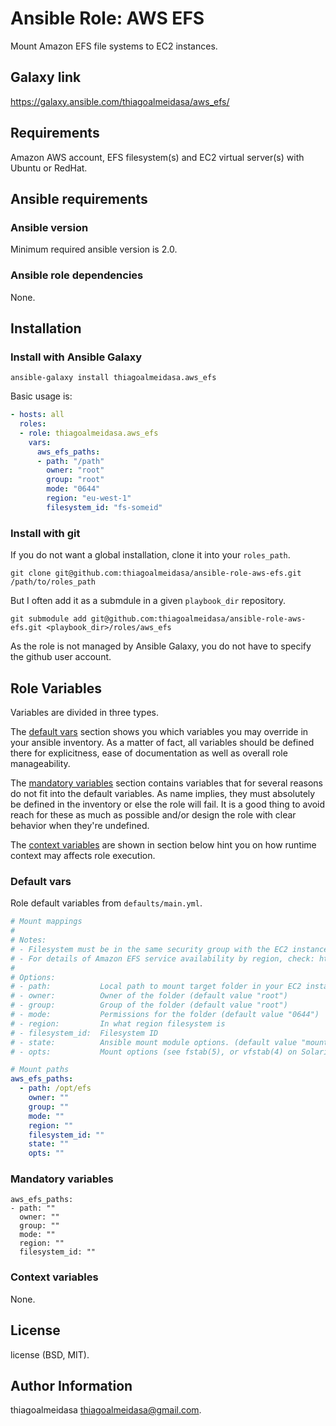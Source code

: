 # Ansible Role: AWS EFS

Mount Amazon EFS file systems to EC2 instances.

## Galaxy link

https://galaxy.ansible.com/thiagoalmeidasa/aws_efs/

## Requirements

Amazon AWS account, EFS filesystem(s) and EC2 virtual server(s) with Ubuntu or RedHat.

## Ansible requirements

### Ansible version

Minimum required ansible version is 2.0.

### Ansible role dependencies

None.

## Installation

### Install with Ansible Galaxy

```shell
ansible-galaxy install thiagoalmeidasa.aws_efs
```

Basic usage is:

```yaml
- hosts: all
  roles:
  - role: thiagoalmeidasa.aws_efs
    vars:
      aws_efs_paths:
      - path: "/path"
        owner: "root"
        group: "root"
        mode: "0644"
        region: "eu-west-1"
        filesystem_id: "fs-someid"
```

### Install with git

If you do not want a global installation, clone it into your `roles_path`.

```shell
git clone git@github.com:thiagoalmeidasa/ansible-role-aws-efs.git /path/to/roles_path
```

But I often add it as a submdule in a given `playbook_dir` repository.

```shell
git submodule add git@github.com:thiagoalmeidasa/ansible-role-aws-efs.git <playbook_dir>/roles/aws_efs
```

As the role is not managed by Ansible Galaxy, you do not have to specify the
github user account.

## Role Variables

Variables are divided in three types.

The [default vars](#default-vars) section shows you which variables you may
override in your ansible inventory. As a matter of fact, all variables should
be defined there for explicitness, ease of documentation as well as overall
role manageability.

The [mandatory variables](#mandatory-variables) section contains variables that
for several reasons do not fit into the default variables. As name implies,
they must absolutely be defined in the inventory or else the role will
fail. It is a good thing to avoid reach for these as much as possible and/or
design the role with clear behavior when they're undefined.

The [context variables](#context-variables) are shown in section below hint you
on how runtime context may affects role execution.

### Default vars

Role default variables from `defaults/main.yml`.

```yaml
# Mount mappings
#
# Notes:
# - Filesystem must be in the same security group with the EC2 instances using it
# - For details of Amazon EFS service availability by region, check: https://aws.amazon.com/about-aws/global-infrastructure/regional-product-services/
#
# Options:
# - path:           Local path to mount target folder in your EC2 instance
# - owner:          Owner of the folder (default value "root")
# - group:          Group of the folder (default value "root")
# - mode:           Permissions for the folder (default value "0644")
# - region:         In what region filesystem is
# - filesystem_id:  Filesystem ID
# - state:          Ansible mount module options. (default value "mounted")  http://docs.ansible.com/ansible/latest/mount_module.html#options
# - opts:           Mount options (see fstab(5), or vfstab(4) on Solaris). (default following aws instructions "nfsvers=4.1,rsize=1048576,wsize=1048576,hard,timeo=600,retrans=2")

# Mount paths
aws_efs_paths:
  - path: /opt/efs
    owner: ""
    group: ""
    mode: ""
    region: ""
    filesystem_id: ""
    state: ""
    opts: ""
```

### Mandatory variables

```
aws_efs_paths:
- path: ""
  owner: ""
  group: ""
  mode: ""
  region: ""
  filesystem_id: ""
```

### Context variables

None.

## License

license (BSD, MIT).

## Author Information

thiagoalmeidasa <thiagoalmeidasa@gmail.com>.
